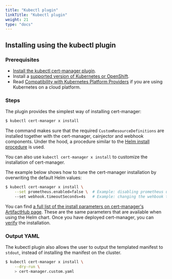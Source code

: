 ```yaml
---
title: "Kubectl plugin"
linkTitle: "Kubectl plugin"
weight: 21
type: "docs"
---
```


## Installing using the kubectl plugin

### Prerequisites

- [Install the kubectl cert-manager plugin](../../usage/kubectl-plugin/#installation).
- Install a [supported version of Kubernetes or OpenShift](/docs/installation/supported-releases/).
- Read [Compatibility with Kubernetes Platform Providers](../compatibility/) if you are using Kubernetes on a cloud platform.

### Steps

The plugin provides the simplest way of installing cert-manager:
```bash
$ kubectl cert-manager x install
```
The command makes sure that the required `CustomResourceDefinitions` are installed together with the cert-manager, cainjector and webhook components.
Under the hood, a procedure similar to the [Helm install procedure](../helm/#steps) is used.

You can also use `kubectl cert-manager x install` to customize the installation of cert-manager.

The example below shows how to tune the cert-manager installation by overwriting the default Helm values:

```bash
$ kubectl cert-manager x install \
    --set prometheus.enabled=false \  # Example: disabling prometheus using a Helm parameter
    --set webhook.timeoutSeconds=4s   # Example: changing the wehbook timeout using a Helm parameter
```
You can find [a full list of the install parameters on cert-manager's ArtifactHub page](https://artifacthub.io/packages/helm/cert-manager/cert-manager#configuration). These are the same parameters that are available when using the Helm chart.
Once you have deployed cert-manager, you can [verify](../verify/) the installation.

### Output YAML

The kubectl plugin also allows the user to output the templated manifest to `stdout`, instead of installing the manifest on the cluster.
```bash
$ kubectl cert-manager x install \
    --dry-run \
    > cert-manager.custom.yaml
```
